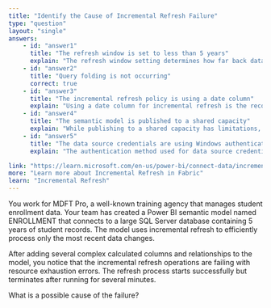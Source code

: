 ```yaml
---
title: "Identify the Cause of Incremental Refresh Failure"
type: "question"
layout: "single"
answers:
    - id: "answer1"
      title: "The refresh window is set to less than 5 years"
      explain: "The refresh window setting determines how far back data is refreshed, but it would not cause a resource exhaustion failure. A shorter refresh window would actually use fewer resources."
    - id: "answer2"
      title: "Query folding is not occurring"
      correct: true
    - id: "answer3"
      title: "The incremental refresh policy is using a date column"
      explain: "Using a date column for incremental refresh is the recommended approach and would not cause resource exhaustion. In fact, it helps optimize refresh performance."
    - id: "answer4"
      title: "The semantic model is published to a shared capacity"
      explain: "While publishing to a shared capacity has limitations, it would result in a different error message about capacity constraints rather than a resource exhaustion failure."
    - id: "answer5"
      title: "The data source credentials are using Windows authentication"
      explain: "The authentication method used for data source credentials would not cause a resource exhaustion failure. It would result in an authentication error if there were issues."

link: "https://learn.microsoft.com/en-us/power-bi/connect-data/incremental-refresh-overview"
more: "Learn more about Incremental Refresh in Fabric"
learn: "Incremental Refresh"
---
```


You work for MDFT Pro, a well-known training agency that manages student enrollment data. Your team has created a Power BI semantic model named ENROLLMENT that connects to a large SQL Server database containing 5 years of student records. The model uses incremental refresh to efficiently process only the most recent data changes.

After adding several complex calculated columns and relationships to the model, you notice that the incremental refresh operations are failing with resource exhaustion errors. The refresh process starts successfully but terminates after running for several minutes.

What is a possible cause of the failure?
